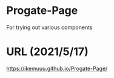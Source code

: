 # Progate-Page
For trying out various components

# URL (2021/5/17)
https://ikemuuu.github.io/Progate-Page/
